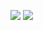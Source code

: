 [![](https://github-readme-stats.vercel.app/api?username=brsvh&count_private=true&show_icons=true&&hide_border=true&theme=gruvbox)](https://github.com/brsvh)
[![](https://github-readme-stats.vercel.app/api/wakatime?username=brsvh&layout=compact&hide_border=true&theme=gruvbox)](https://github.com/brsvh)
